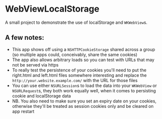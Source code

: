 # WebViewLocalStorage
A small project to demonstrate the use of localStorage and `WKWebView`s.

## A few notes:
* This app shows off using a `NSHTTPCookieStorage` shared across a group (so multiple apps could, conceivably, share the same cookies)
* The app also allows arbitrary loads so you can test with URLs that may not be served via https
* To really test the persistence of your cookies you'll need to put the right.html and left.html files somewhere interesting and replace the `http://your.website.example.com/` with the URL for those files
* You can use either `NSURLSession`s to load the data into your `WKWebView` or `NSURLRequest`s, they both work equally well, when it comes to persisting cookie and localStorage data
* NB. You also need to make sure you set an expiry date on your cookies, otherwise they'll be treated as session cookies only and be cleared on app restart